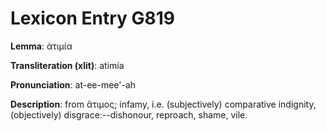 # Lexicon Entry G819

**Lemma**: ἀτιμία

**Transliteration (xlit)**: atimía

**Pronunciation**: at-ee-mee'-ah

**Description**:
from ἄτιμος; infamy, i.e. (subjectively) comparative indignity, (objectively) disgrace:--dishonour, reproach, shame, vile.
